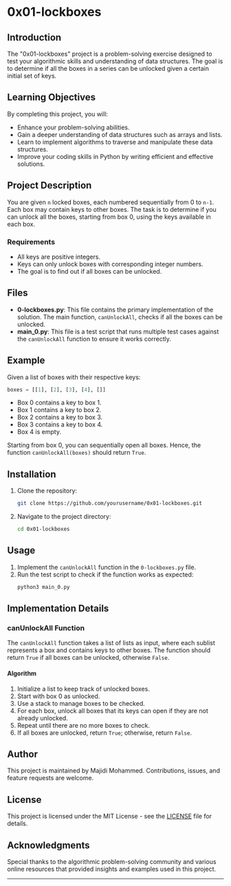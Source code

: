 # 0x01-lockboxes

## Introduction
The "0x01-lockboxes" project is a problem-solving exercise designed to test your algorithmic skills and understanding of data structures. The goal is to determine if all the boxes in a series can be unlocked given a certain initial set of keys.

## Learning Objectives
By completing this project, you will:
- Enhance your problem-solving abilities.
- Gain a deeper understanding of data structures such as arrays and lists.
- Learn to implement algorithms to traverse and manipulate these data structures.
- Improve your coding skills in Python by writing efficient and effective solutions.

## Project Description
You are given `n` locked boxes, each numbered sequentially from 0 to `n-1`. Each box may contain keys to other boxes. The task is to determine if you can unlock all the boxes, starting from box 0, using the keys available in each box.

### Requirements
- All keys are positive integers.
- Keys can only unlock boxes with corresponding integer numbers.
- The goal is to find out if all boxes can be unlocked.

## Files
- **0-lockboxes.py**: This file contains the primary implementation of the solution. The main function, `canUnlockAll`, checks if all the boxes can be unlocked.
- **main_0.py**: This file is a test script that runs multiple test cases against the `canUnlockAll` function to ensure it works correctly.

## Example
Given a list of boxes with their respective keys:
```python
boxes = [[1], [2], [3], [4], []]
```
- Box 0 contains a key to box 1.
- Box 1 contains a key to box 2.
- Box 2 contains a key to box 3.
- Box 3 contains a key to box 4.
- Box 4 is empty.

Starting from box 0, you can sequentially open all boxes. Hence, the function `canUnlockAll(boxes)` should return `True`.

## Installation
1. Clone the repository:
   ```bash
   git clone https://github.com/yourusername/0x01-lockboxes.git
   ```
2. Navigate to the project directory:
   ```bash
   cd 0x01-lockboxes
   ```

## Usage
1. Implement the `canUnlockAll` function in the `0-lockboxes.py` file.
2. Run the test script to check if the function works as expected:
   ```bash
   python3 main_0.py
   ```

## Implementation Details
### canUnlockAll Function
The `canUnlockAll` function takes a list of lists as input, where each sublist represents a box and contains keys to other boxes. The function should return `True` if all boxes can be unlocked, otherwise `False`.

#### Algorithm
1. Initialize a list to keep track of unlocked boxes.
2. Start with box 0 as unlocked.
3. Use a stack to manage boxes to be checked.
4. For each box, unlock all boxes that its keys can open if they are not already unlocked.
5. Repeat until there are no more boxes to check.
6. If all boxes are unlocked, return `True`; otherwise, return `False`.

## Author
This project is maintained by Majidi Mohammed. Contributions, issues, and feature requests are welcome.

## License
This project is licensed under the MIT License - see the [LICENSE](LICENSE) file for details.

## Acknowledgments
Special thanks to the algorithmic problem-solving community and various online resources that provided insights and examples used in this project.

---
